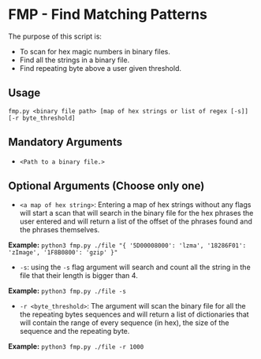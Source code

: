 # FMP - Find Matching Patterns
The purpose of this script is:
* To scan for hex magic numbers in binary files.
* Find all the strings in a binary file.
* Find repeating byte above a user given threshold.
## Usage
`fmp.py <binary file path> [map of hex strings or list of regex [-s]] [-r byte_threshold]`

## Mandatory Arguments
* `<Path to a binary file.>`

## Optional Arguments (Choose only one)
* `<a map of hex string>`: Entering a map of hex strings without any flags will start a scan that will search in the binary file for the hex phrases the user entered and will return a list of the offset of the phrases found and the phrases themselves.

**Example:** `python3 fmp.py ./file "{ '5D00008000': 'lzma', '18286F01': 'zImage', '1F8B0800': 'gzip' }"`

* `-s`: using the `-s` flag argument will search and count all the string in the file that their length is bigger than 4.

**Example:** `python3 fmp.py ./file -s`

* `-r <byte_threshold>`: The argument will scan the binary file for all the the repeating bytes sequences and will return a list of dictionaries that will contain the range of every sequence (in hex), the size of the sequence and the repeating byte.

**Example:** `python3 fmp.py ./file -r 1000`
